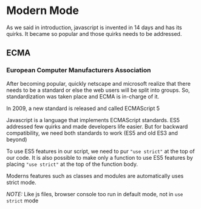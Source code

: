 # Modern Mode
As we said in introduction, javascript is invented in 14 days and has its quirks. It became so popular and those quirks needs to be addressed. 

## ECMA
### European Computer Manufacturers Association
After becoming popular, quickly netscape and microsoft realize that there needs to be a standard or else the web users will be split into groups. So, standardization was taken place and ECMA is in-charge of it.

In 2009, a new standard is released and called ECMAScript 5

Javascript is a language that implements ECMAScript standards. ES5 addressed few quirks and made developers life easier. But for backward compatibility, we need both standards to work (ES5 and old ES3 and beyond)

To use ES5 features in our script, we need to pur `"use strict"` at the top of our code. It is also possible to make only a function to use ES5 features by placing `"use strict"` at the top of the function body.

Moderns features such as classes and modules are automatically uses strict mode.

*NOTE:* Like js files, browser console too run in default mode, not in `use strict` mode